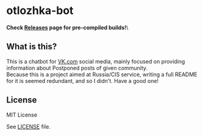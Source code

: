# otlozhka-bot

**Check [Releases](https://github.com/alphatoasterous/otlozhka-bot/releases) page for pre-compiled builds!**\

## What is this?
This is a chatbot for [VK.com](https://vk.com/) social media, mainly focused on providing information about Postponed posts of given community. 
\
Because this is a project aimed at Russia/CIS service, writing a full README for it is seemed redundant, and so I didn't. Have a good one!



## License

MIT License

See [LICENSE](LICENSE) file.
